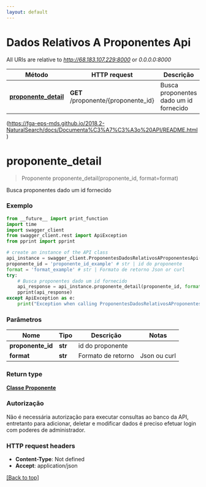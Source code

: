 ```yaml
---
layout: default
---
```


# Dados Relativos A Proponentes Api

All URIs are relative to *http://68.183.107.229:8000* or *0.0.0.0:8000*

|Método | HTTP request | Descrição
------------- | ------------- | -------------
[**proponente_detail**](https://fga-eps-mds.github.io/2018.2-NaturalSearch/docs/Documenta%C3%A7%C3%A3o%20API/DadosRelativosAProponentesApi.html#proponente_detail) | **GET** /proponente/{proponente_id} | Busca proponentes dado um id fornecido|

(https://fga-eps-mds.github.io/2018.2-NaturalSearch/docs/Documenta%C3%A7%C3%A3o%20API/README.html)


# **proponente_detail**
> Proponente proponente_detail(proponente_id, format=format)

Busca proponentes dado um id fornecido

### Exemplo
```python
from __future__ import print_function
import time
import swagger_client
from swagger_client.rest import ApiException
from pprint import pprint

# create an instance of the API class
api_instance = swagger_client.ProponentesDadosRelativosAProponentesApi()
proponente_id = 'proponente_id_example' # str | id do proponente
format = 'format_example' # str | Formato de retorno Json or curl
try:
    # Busca proponentes dado um id fornecido
    api_response = api_instance.proponente_detail(proponente_id, format=format)
    pprint(api_response)
except ApiException as e:
    print("Exception when calling ProponentesDadosRelativosAProponentesApi->proponente_detail: %s\n" % e)
```

### Parâmetros

Nome | Tipo | Descrição  | Notas
------------- | ------------- | ------------- | -------------
 **proponente_id** | **str**| id do proponente | 
 **format** | **str**| Formato de retorno | Json ou curl 

### Return type

[**Classe Proponente**](Proponente.md)

### Autorização

Não é necessária autorização para executar consultas ao banco da API, entretanto para adicionar, deletar e modificar dados é preciso efetuar login com poderes de administrador.

### HTTP request headers

 - **Content-Type**: Not defined
 - **Accept**: application/json

[[Back to top]](#)
